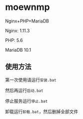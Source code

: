 # moewnmp

Nginx+PHP+MariaDB

Nginx: 1.11.3

PHP: 5.6

MariaDB 10.1

## 使用方法

第一次使用请运行`安装.bat`

然后再运行`启动.bat`

停止服务运行`停止.bat`

卸载运行`卸载.bat`，然后删掉全部文件
